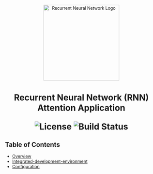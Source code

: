<p align="center">
  <img src="" alt="Recurrent Neural Network Logo" width="250">
</p>

<h1 align="center"> Recurrent Neural Network (RNN) Attention Application </h>

<p align="center">
  <img alt="License" src="https://img.shields.io/badge/license-Apache%202.0-blue.svg">
  <img alt="Build Status" src="https://img.shields.io/badge/build-passing-teal.svg">
</p>

## Table of Contents

- [Overview](#overview)
- [Integrated-development-environment](#integrated-development-environment)
- [Configuration](#configuration)